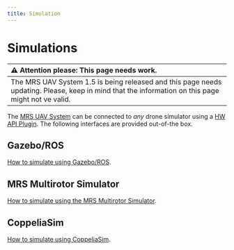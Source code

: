```yaml
---
title: Simulation
---
```


# Simulations

| :warning: **Attention please: This page needs work.**                                                                                             |
| :---                                                                                                                                              |
| The MRS UAV System 1.5 is being released and this page needs updating. Please, keep in mind that the information on this page might not ve valid. |

The [MRS UAV System](https://github.com/ctu-mrs/mrs_uav_system) can be connected to _any_ drone simulator using a [HW API Plugin](https://github.com/ctu-mrs/mrs_uav_hw_api).
The following interfaces are provided out-of-the box.

## Gazebo/ROS

[How to simulate using Gazebo/ROS](./gazebo/gazebo/howto.md).

## MRS Multirotor Simulator

[How to simulate using the MRS Multirotor Simulator](./mrs/mrs.md).

## CoppeliaSim

[How to simulate using CoppeliaSim](./coppelia/coppelia/howto.md).
